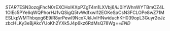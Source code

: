 $START$ESN3ozqjFhcN0rEXCHoIKXpPZgT4m1LXVbj6/iJ0iYWhnWYTBmCZ4L1OlEc5PYe6qWQPhorHJ1vQSigQ5tvWdfxwI12EOKeSpCsN3FCLOPe8wZ71MESLkpWMThbqog6E9iR8yrPewI9Ncx7JklJvIHNwiduchKH039opL3Guyr2eJzzbcHLKy3eBjAkcYUoKh2YXk5J4p6kz6RdMsQ78Wg==$END$